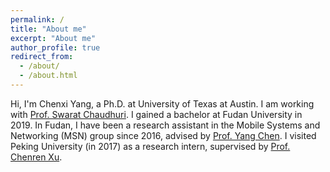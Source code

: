 ```yaml
---
permalink: /
title: "About me"
excerpt: "About me"
author_profile: true
redirect_from: 
  - /about/
  - /about.html
---
```


Hi, I'm Chenxi Yang, a Ph.D. at University of Texas at Austin. I am working with [Prof. Swarat Chaudhuri](http://www.cs.utexas.edu/~swarat/). <!-- I am working with [Prof. Lili Qiu](https://www.cs.utexas.edu/~lili/) in UT-Austin. --> I gained a bachelor at Fudan University in 2019. In Fudan, I have been a research assistant in the Mobile Systems and Networking (MSN) group since 2016, advised by [Prof. Yang Chen](https://chenyang03.wordpress.com/). I visited Peking University (in 2017) as a research intern, supervised by [Prof. Chenren Xu](http://soar.group/chenren/).
